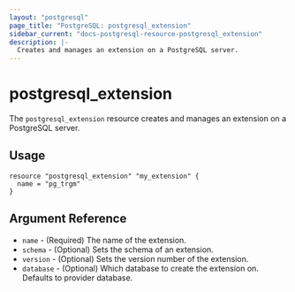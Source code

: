 ```yaml
---
layout: "postgresql"
page_title: "PostgreSQL: postgresql_extension"
sidebar_current: "docs-postgresql-resource-postgresql_extension"
description: |-
  Creates and manages an extension on a PostgreSQL server.
---
```


# postgresql\_extension

The ``postgresql_extension`` resource creates and manages an extension on a PostgreSQL
server.


## Usage

```hcl
resource "postgresql_extension" "my_extension" {
  name = "pg_trgm"
}
```

## Argument Reference

* `name` - (Required) The name of the extension.
* `schema` - (Optional) Sets the schema of an extension.
* `version` - (Optional) Sets the version number of the extension.
* `database` - (Optional) Which database to create the extension on. Defaults to provider database.
